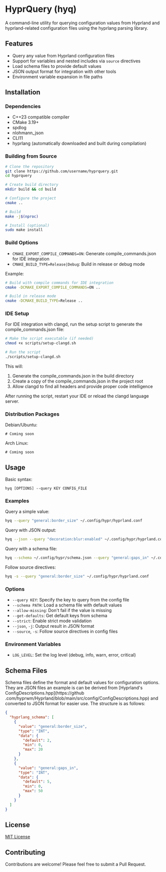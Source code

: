 # HyprQuery (hyq)

A command-line utility for querying configuration values from Hyprland and hyprland-related configuration files using the hyprlang parsing library.

## Features

- Query any value from Hyprland configuration files
- Support for variables and nested includes via `source` directives
- Load schema files to provide default values
- JSON output format for integration with other tools
- Environment variable expansion in file paths

## Installation

### Dependencies

- C++23 compatible compiler
- CMake 3.19+
- spdlog
- nlohmann_json
- CLI11
- hyprlang (automatically downloaded and built during compilation)

### Building from Source

```bash
# Clone the repository
git clone https://github.com/username/hyprquery.git
cd hyprquery

# Create build directory
mkdir build && cd build

# Configure the project
cmake ..

# Build
make -j$(nproc)

# Install (optional)
sudo make install
```

### Build Options

- `CMAKE_EXPORT_COMPILE_COMMANDS=ON`: Generate compile_commands.json for IDE integration
- `CMAKE_BUILD_TYPE=Release|Debug`: Build in release or debug mode

Example:

```bash
# Build with compile commands for IDE integration
cmake -DCMAKE_EXPORT_COMPILE_COMMANDS=ON ..

# Build in release mode
cmake -DCMAKE_BUILD_TYPE=Release ..
```

### IDE Setup

For IDE integration with clangd, run the setup script to generate the compile_commands.json file:

```bash
# Make the script executable (if needed)
chmod +x scripts/setup-clangd.sh

# Run the script
./scripts/setup-clangd.sh
```

This will:

1. Generate the compile_commands.json in the build directory
2. Create a copy of the compile_commands.json in the project root
3. Allow clangd to find all headers and provide proper code intelligence

After running the script, restart your IDE or reload the clangd language server.

### Distribution Packages

Debian/Ubuntu:

```
# Coming soon
```

Arch Linux:

```
# Coming soon
```

## Usage

Basic syntax:

```
hyq [OPTIONS] --query KEY CONFIG_FILE
```

### Examples

Query a simple value:

```bash
hyq --query "general:border_size" ~/.config/hypr/hyprland.conf
```

Query with JSON output:

```bash
hyq --json --query "decoration:blur:enabled" ~/.config/hypr/hyprland.conf
```

Query with a schema file:

```bash
hyq --schema ~/.config/hypr/schema.json --query "general:gaps_in" ~/.config/hypr/hyprland.conf
```

Follow source directives:

```bash
hyq -s --query "general:border_size" ~/.config/hypr/hyprland.conf
```

### Options

- `--query KEY`: Specify the key to query from the config file
- `--schema PATH`: Load a schema file with default values
- `--allow-missing`: Don't fail if the value is missing
- `--get-defaults`: Get default keys from schema
- `--strict`: Enable strict mode validation
- `--json`, `-j`: Output result in JSON format
- `--source`, `-s`: Follow source directives in config files

### Environment Variables

- `LOG_LEVEL`: Set the log level (debug, info, warn, error, critical)

## Schema Files

Schema files define the format and default values for configuration options. They are JSON files an example is can be derived from [Hyprland's ConfigDescriptions.hpp](https://github .com/hyprwm/Hyprland/blob/main/src/config/ConfigDescriptions.hpp) and converted to JSON format for easier use. The structure is as follows:

```json
{
  "hyprlang_schema": [
    {
      "value": "general:border_size",
      "type": "INT",
      "data": {
        "default": 2,
        "min": 0,
        "max": 20
      }
    },
    {
      "value": "general:gaps_in",
      "type": "INT",
      "data": {
        "default": 5,
        "min": 0,
        "max": 50
      }
    }
  ]
}
```

## License

[MIT License](LICENSE)

## Contributing

Contributions are welcome! Please feel free to submit a Pull Request.
